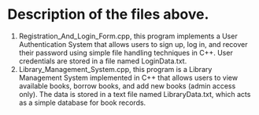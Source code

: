 # Description of the files above.
1. Registration_And_Login_Form.cpp, this program implements a User Authentication System that allows users to sign up, log in, and recover their password using simple file handling techniques in C++. User credentials are stored in a file named LoginData.txt.
2. Library_Management_System.cpp, this program is a Library Management System implemented in C++ that allows users to view available books, borrow books, and add new books (admin access only). The data is stored in a text file named LibraryData.txt, which acts as a simple database for book records.
